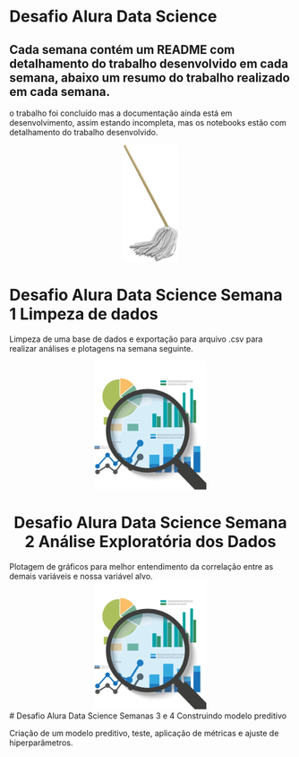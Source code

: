 # Desafio Alura Data Science

## Cada semana contém um README com detalhamento do trabalho desenvolvido em cada semana, abaixo um resumo do trabalho realizado em cada semana.

o trabalho foi concluído mas a documentação ainda está em desenvolvimento, assim estando incompleta, mas os notebooks estão com detalhamento do trabalho desenvolvido.

<div align="center">
<img src="semana1/images/clipart571406.png" width=100>

<div align="left">
  
# Desafio Alura Data Science Semana 1 Limpeza de dados

Limpeza de uma base de dados e exportação para arquivo .csv para realizar análises e plotagens na semana seguinte.


<div align="center">
<img src="semana2/images/pngwing.com.png" width=200>

# Desafio Alura Data Science Semana 2 Análise Exploratória dos Dados
<div align="left">
Plotagem de gráficos para melhor entendimento da correlação entre as demais variáveis e nossa variável alvo.

<div align="center">
<img src="semana2/images/pngwing.com.png" width=200>

<div align="left">
# Desafio Alura Data Science Semanas 3 e 4 Construindo modelo preditivo

Criação de um modelo preditivo, teste, aplicação de métricas e ajuste de hiperparâmetros.


